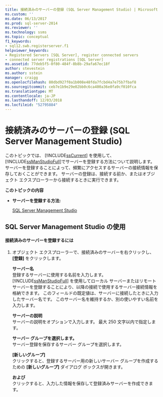 ```yaml
---
title: 接続済みのサーバーの登録 (SQL Server Management Studio) | Microsoft Docs
ms.custom: ''
ms.date: 06/13/2017
ms.prod: sql-server-2014
ms.reviewer: ''
ms.technology: ssms
ms.topic: conceptual
f1_keywords:
- sql12.swb.registerserver.f1
helpviewer_keywords:
- Registered Servers [SQL Server], register connected servers
- connected server registrations [SQL Server]
ms.assetid: 77deb5f5-0f80-484f-8b8b-29afa67ec18f
author: stevestein
ms.author: sstein
manager: craigg
ms.openlocfilehash: 80dbd927f0a1b008e48fda7fcbd4a7e75b7fbaf8
ms.sourcegitcommit: ceb7e1b9e29e02bb0c6ca400a36e0fa9cf010fca
ms.translationtype: MT
ms.contentlocale: ja-JP
ms.lasthandoff: 12/03/2018
ms.locfileid: "52795884"
---
```

# <a name="register-a-connected-server-sql-server-management-studio"></a>接続済みのサーバーの登録 (SQL Server Management Studio)
  このトピックでは、 [!INCLUDE[ssCurrent](../../includes/sscurrent-md.md)] を使用して、 [!INCLUDE[ssManStudioFull](../../includes/ssmanstudiofull-md.md)]でサーバーを登録する方法について説明します。 サーバーを登録することによって、頻繁にアクセスするサーバーの接続情報を保存しておくことができます。 サーバーの登録は、接続する前か、またはオブジェクト エクスプローラーから接続するときに実行できます。  
  
 **このトピックの内容**  
  
-   **サーバーを登録する方法:**  
  
     [SQL Server Management Studio](#SSMSProcedure)  
  
##  <a name="SSMSProcedure"></a> SQL Server Management Studio の使用  
  
#### <a name="to-register-a-connected-server"></a>接続済みのサーバーを登録するには  
  
1.  オブジェクト エクスプローラーで、接続済みのサーバーを右クリックし、 **[登録]** をクリックします。  
  
     **サーバー名**  
     登録するサーバーに使用する名前を入力します。 [!INCLUDE[ssManStudioFull](../../includes/ssmanstudiofull-md.md)] を使用してローカル サーバーまたはリモート サーバーを登録することにより、以降の接続で使用するサーバー接続情報を格納できます。 このフィールドの既定値は、サーバーに接続したときに入力したサーバー名です。 このサーバー名を維持するか、別の使いやすい名前を入力します。  
  
     **サーバーの説明**  
     サーバーの説明をオプションで入力します。 最大 250 文字以内で指定します。  
  
     **サーバー グループを選択します。**  
     サーバー登録を保存するサーバー グループを選択します。  
  
     **[新しいグループ]**  
     クリックすると、登録するサーバー用の新しいサーバー グループを作成するための **[新しいグループ]** ダイアログ ボックスが開きます。  
  
     **および**  
     クリックすると、入力した情報を保存して登録済みサーバーを作成できます。  
  
  
